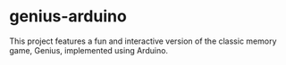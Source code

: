 # genius-arduino
This project features a fun and interactive version of the classic memory game, Genius, implemented using Arduino.
